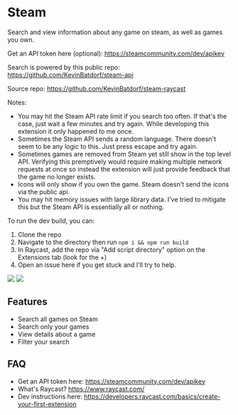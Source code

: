 # Steam

Search and view information about any game on steam, as well as games you own.

Get an API token here (optional): https://steamcommunity.com/dev/apikey

Search is powered by this public repo: https://github.com/KevinBatdorf/steam-api

Source repo: https://github.com/KevinBatdorf/steam-raycast

Notes:
- You may hit the Steam API rate limit if you search too often. If that's the case, just wait a few minutes and try again. While developing this extension it only happened to me once.
- Sometimes the Steam API sends a random language. There doesn't seem to be any logic to this. Just press escape and try again.
- Sometimes games are removed from Steam yet still show in the top level API. Verifying this premptively would require making multiple network requests at once so instead the extension will just provide feedback that the game no longer exists.
- Icons will only show if you own the game. Steam doesn't send the icons via the public api.
- You may hit memory issues with large library data. I've tried to mitigate this but the Steam API is essentially all or nothing.

To run the dev build, you can:

1. Clone the repo
2. Navigate to the directory then run `npm i && npm run build`
3. In Raycast, add the repo via "Add script directory" option on the Extensions
   tab (look for the +)
4. Open an issue here if you get stuck and I'll try to help.

<img src="assets/screenshot-dark.png" />
<img src="assets/screenshot.png" />

## Features

- Search all games on Steam
- Search only your games
- View details about a game
- Filter your search

## FAQ

- Get an API token here: https://steamcommunity.com/dev/apikey
- What's Raycast? https://www.raycast.com/
- Dev instructions here:
  https://developers.raycast.com/basics/create-your-first-extension
